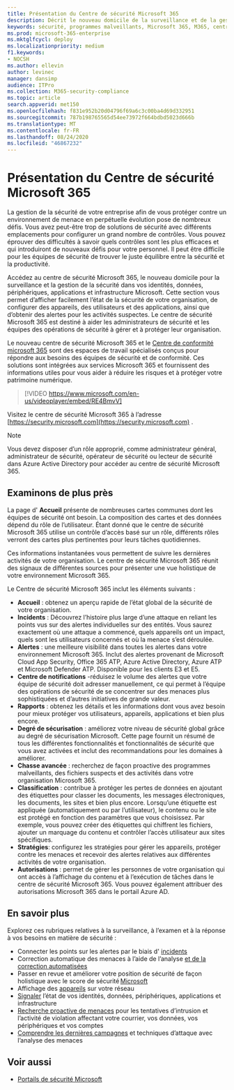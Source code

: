 ```yaml
---
title: Présentation du Centre de sécurité Microsoft 365
description: Décrit le nouveau domicile de la surveillance et de la gestion de la sécurité dans vos identités, données, périphériques et applications Microsoft.
keywords: sécurité, programmes malveillants, Microsoft 365, M365, centre de sécurité, moniteur, rapport, identités, données, périphériques, applications
ms.prod: microsoft-365-enterprise
ms.mktglfcycl: deploy
ms.localizationpriority: medium
f1.keywords:
- NOCSH
ms.author: ellevin
author: levinec
manager: dansimp
audience: ITPro
ms.collection: M365-security-compliance
ms.topic: article
search.appverid: met150
ms.openlocfilehash: f831e952b20d04796f69a6c3c00ba4d69d332951
ms.sourcegitcommit: 787b198765565d54ee73972f664bdbd5023d666b
ms.translationtype: MT
ms.contentlocale: fr-FR
ms.lasthandoff: 08/24/2020
ms.locfileid: "46867232"
---
```

# <a name="overview-of-the-microsoft-365-security-center"></a>Présentation du Centre de sécurité Microsoft 365

La gestion de la sécurité de votre entreprise afin de vous protéger contre un environnement de menace en perpétuelle évolution pose de nombreux défis. Vous avez peut-être trop de solutions de sécurité avec différents emplacements pour configurer un grand nombre de contrôles. Vous pouvez éprouver des difficultés à savoir quels contrôles sont les plus efficaces et qui introduiront de nouveaux défis pour votre personnel. Il peut être difficile pour les équipes de sécurité de trouver le juste équilibre entre la sécurité et la productivité.

Accédez au centre de sécurité Microsoft 365, le nouveau domicile pour la surveillance et la gestion de la sécurité dans vos identités, données, périphériques, applications et infrastructure Microsoft. Cette section vous permet d’afficher facilement l’état de la sécurité de votre organisation, de configurer des appareils, des utilisateurs et des applications, ainsi que d’obtenir des alertes pour les activités suspectes. Le centre de sécurité Microsoft 365 est destiné à aider les administrateurs de sécurité et les équipes des opérations de sécurité à gérer et à protéger leur organisation.

Le nouveau centre de sécurité Microsoft 365 et le [Centre de conformité microsoft 365](https://docs.microsoft.com/microsoft-365/compliance/microsoft-365-compliance-center) sont des espaces de travail spécialisés conçus pour répondre aux besoins des équipes de sécurité et de conformité. Ces solutions sont intégrées aux services Microsoft 365 et fournissent des informations utiles pour vous aider à réduire les risques et à protéger votre patrimoine numérique.

>[!VIDEO https://www.microsoft.com/en-us/videoplayer/embed/RE4BmvV]

Visitez le centre de sécurité Microsoft 365 à l’adresse [https://security.microsoft.com](https://security.microsoft.com) . 

> [!NOTE]
> Vous devez disposer d’un rôle approprié, comme administrateur général, administrateur de sécurité, opérateur de sécurité ou lecteur de sécurité dans Azure Active Directory pour accéder au centre de sécurité Microsoft 365.


## <a name="lets-take-a-closer-look"></a>Examinons de plus près

La page d' **Accueil** présente de nombreuses cartes communes dont les équipes de sécurité ont besoin. La composition des cartes et des données dépend du rôle de l’utilisateur. Étant donné que le centre de sécurité Microsoft 365 utilise un contrôle d’accès basé sur un rôle, différents rôles verront des cartes plus pertinentes pour leurs tâches quotidiennes.  

Ces informations instantanées vous permettent de suivre les dernières activités de votre organisation. Le centre de sécurité Microsoft 365 réunit des signaux de différentes sources pour présenter une vue holistique de votre environnement Microsoft 365.

Le Centre de sécurité Microsoft 365 inclut les éléments suivants :

* **Accueil** : obtenez un aperçu rapide de l’état global de la sécurité de votre organisation.
* **Incidents** : Découvrez l’histoire plus large d’une attaque en reliant les points vus sur des alertes individuelles sur des entités. Vous saurez exactement où une attaque a commencé, quels appareils ont un impact, quels sont les utilisateurs concernés et où la menace s’est déroulée.
* **Alertes** : une meilleure visibilité dans toutes les alertes dans votre environnement Microsoft 365. Inclut des alertes provenant de Microsoft Cloud App Security, Office 365 ATP, Azure Active Directory, Azure ATP et Microsoft Defender ATP. Disponible pour les clients E3 et E5.  
* **Centre de notifications** -réduisez le volume des alertes que votre équipe de sécurité doit adresser manuellement, ce qui permet à l’équipe des opérations de sécurité de se concentrer sur des menaces plus sophistiquées et d’autres initiatives de grande valeur.
* **Rapports** : obtenez les détails et les informations dont vous avez besoin pour mieux protéger vos utilisateurs, appareils, applications et bien plus encore.
* **Degré de sécurisation** : améliorez votre niveau de sécurité global grâce au degré de sécurisation Microsoft. Cette page fournit un résumé de tous les différentes fonctionnalités et fonctionnalités de sécurité que vous avez activées et inclut des recommandations pour les domaines à améliorer.
* **Chasse avancée** : recherchez de façon proactive des programmes malveillants, des fichiers suspects et des activités dans votre organisation Microsoft 365.
* **Classification** : contribue à protéger les pertes de données en ajoutant des étiquettes pour classer les documents, les messages électroniques, les documents, les sites et bien plus encore. Lorsqu’une étiquette est appliquée (automatiquement ou par l’utilisateur), le contenu ou le site est protégé en fonction des paramètres que vous choisissez. Par exemple, vous pouvez créer des étiquettes qui chiffrent les fichiers, ajouter un marquage du contenu et contrôler l’accès utilisateur aux sites spécifiques. 
* **Stratégies**: configurez les stratégies pour gérer les appareils, protéger contre les menaces et recevoir des alertes relatives aux différentes activités de votre organisation.
* **Autorisations** : permet de gérer les personnes de votre organisation qui ont accès à l’affichage du contenu et à l’exécution de tâches dans le centre de sécurité Microsoft 365. Vous pouvez également attribuer des autorisations Microsoft 365 dans le portail Azure AD.

## <a name="learn-more"></a>En savoir plus

Explorez ces rubriques relatives à la surveillance, à l’examen et à la réponse à vos besoins en matière de sécurité :

- Connecter les points sur les alertes par le biais d' [incidents](incident-queue.md)
- Correction automatique des menaces à l’aide de l’analyse [et de la correction automatisées](mtp-autoir.md)
- Passer en revue et améliorer votre position de sécurité de façon holistique avec le score de sécurité [Microsoft](microsoft-secure-score.md)
- Affichage des [appareils](device-profile.md) sur votre réseau
- [Signaler](monitoring-and-reporting.md) l’état de vos identités, données, périphériques, applications et infrastructure
- [Recherche proactive de menaces](advanced-hunting-overview.md) pour les tentatives d’intrusion et l’activité de violation affectant votre courrier, vos données, vos périphériques et vos comptes
- [Comprendre les dernières campagnes](latest-attack-campaigns.md) et techniques d’attaque avec l’analyse des menaces

## <a name="see-also"></a>Voir aussi

- [Portails de sécurité Microsoft](portals.md)
